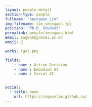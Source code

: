 ```yaml
---
layout: people-detail
section-type: people
fullname: "Seungwon Lim"
img-filename: lim_seungwon.jpg
position: "Ph.D. Student"
permalink: people/seungwon.html
email: sngwon@yonsei.ac.kr
emoji: 🤗

works: lgai.png

fields:
    - name : Action Decision
    - name : Embodied AI
    - name : Social AI


social:
  - title: home
    url: https://sngwonlim.github.io/
---
```


